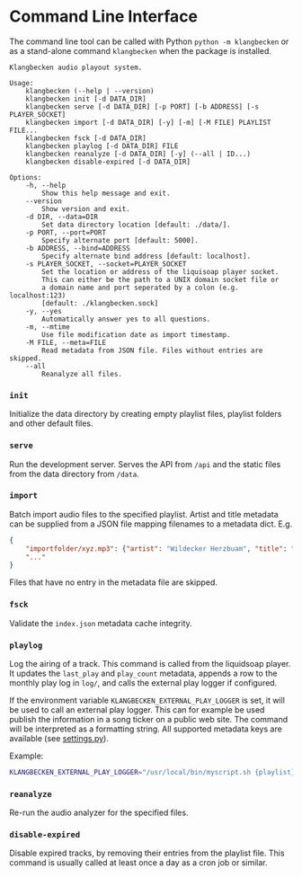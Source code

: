 # Command Line Interface

The command line tool can be called with Python `python -m klangbecken` or as a stand-alone command `klangbecken` when the package is installed.

```
Klangbecken audio playout system.

Usage:
    klangbecken (--help | --version)
    klangbecken init [-d DATA_DIR]
    klangbecken serve [-d DATA_DIR] [-p PORT] [-b ADDRESS] [-s PLAYER_SOCKET]
    klangbecken import [-d DATA_DIR] [-y] [-m] [-M FILE] PLAYLIST FILE...
    klangbecken fsck [-d DATA_DIR]
    klangbecken playlog [-d DATA_DIR] FILE
    klangbecken reanalyze [-d DATA_DIR] [-y] (--all | ID...)
    klangbecken disable-expired [-d DATA_DIR]

Options:
    -h, --help
        Show this help message and exit.
    --version
        Show version and exit.
    -d DIR, --data=DIR
        Set data directory location [default: ./data/].
    -p PORT, --port=PORT
        Specify alternate port [default: 5000].
    -b ADDRESS, --bind=ADDRESS
        Specify alternate bind address [default: localhost].
    -s PLAYER_SOCKET, --socket=PLAYER_SOCKET
        Set the location or address of the liquisoap player socket.
        This can either be the path to a UNIX domain socket file or
        a domain name and port seperated by a colon (e.g. localhost:123)
        [default: ./klangbecken.sock]
    -y, --yes
        Automatically answer yes to all questions.
    -m, --mtime
        Use file modification date as import timestamp.
    -M FILE, --meta=FILE
        Read metadata from JSON file. Files without entries are skipped.
    --all
        Reanalyze all files.
```

### `init`

Initialize the data directory by creating empty playlist files, playlist folders and other default files.

### `serve`

Run the development server. Serves the API from `/api` and the static files from the data directory from `/data`.

### `import`

Batch import audio files to the specified playlist.  Artist and title metadata can be supplied from a JSON file mapping filenames to a metadata dict. E.g.
```json
{
    "importfolder/xyz.mp3": {"artist": "Wildecker Herzbuam", "title": "Herzilein"},
    "..."
}
```
Files that have no entry in the metadata file are skipped.

### `fsck`

Validate the `index.json` metadata cache integrity.

### `playlog`

Log the airing of a track. This command is called from the liquidsoap player. It updates the `last_play` and `play_count` metadata, appends a row to the monthly play log in `log/`, and calls the external play logger if configured.

If the environment variable `KLANGBECKEN_EXTERNAL_PLAY_LOGGER` is set, it will be used to call an external play logger. This can for example be used publish the information in a song ticker on a public web site. The command will be interpreted as a formatting string. All supported metadata keys are available (see [settings.py](../klangbecken/settings.py)).

Example:
```bash
KLANGBECKEN_EXTERNAL_PLAY_LOGGER="/usr/local/bin/myscript.sh {playlist} {id} {artist} {title}"
```

### `reanalyze`

Re-run the audio analyzer for the specified files.

### `disable-expired`

Disable expired tracks, by removing their entries from the playlist file. This command is usually called at least once a day as a cron job or similar.
